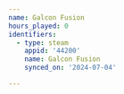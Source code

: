 ```yaml
---
name: Galcon Fusion
hours_played: 0
identifiers:
  - type: steam
    appid: '44200'
    name: Galcon Fusion
    synced_on: '2024-07-04'

---
```

